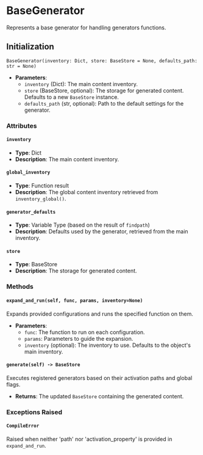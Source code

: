 # BaseGenerator

Represents a base generator for handling generators functions.

## Initialization

`BaseGenerator(inventory: Dict, store: BaseStore = None, defaults_path: str = None)`

- **Parameters**:
  - `inventory` (Dict): The main content inventory.
  - `store` (BaseStore, optional): The storage for generated content. Defaults to a new `BaseStore` instance.
  - `defaults_path` (str, optional): Path to the default settings for the generator.

### Attributes

#### `inventory`

- **Type**: Dict
- **Description**: The main content inventory.

#### `global_inventory`

- **Type**: Function result
- **Description**: The global content inventory retrieved from `inventory_global()`.

#### `generator_defaults`

- **Type**: Variable Type (based on the result of `findpath`)
- **Description**: Defaults used by the generator, retrieved from the main inventory.

#### `store`

- **Type**: BaseStore
- **Description**: The storage for generated content.

### Methods

#### `expand_and_run(self, func, params, inventory=None)`

Expands provided configurations and runs the specified function on them.

- **Parameters**:
  - `func`: The function to run on each configuration.
  - `params`: Parameters to guide the expansion.
  - `inventory` (optional): The inventory to use. Defaults to the object's main inventory.

#### `generate(self) -> BaseStore`

Executes registered generators based on their activation paths and global flags.

- **Returns**: The updated `BaseStore` containing the generated content.

### Exceptions Raised

#### `CompileError`

Raised when neither 'path' nor 'activation_property' is provided in `expand_and_run`.